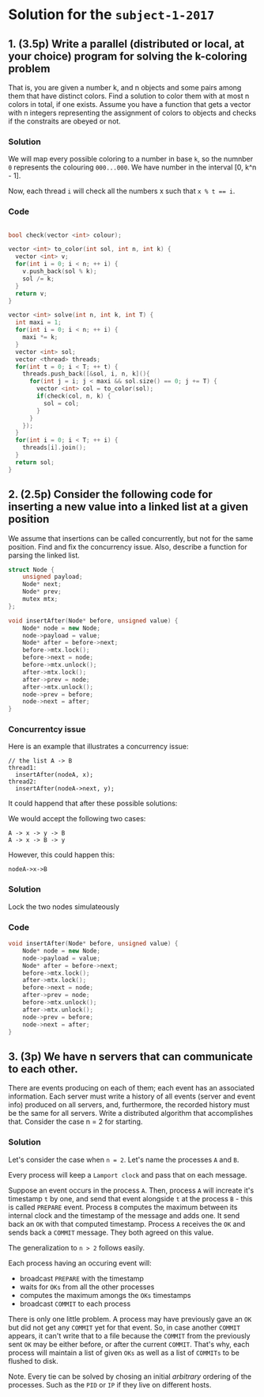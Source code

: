 # Solution for the `subject-1-2017`

## 1. (3.5p) Write a parallel (distributed or local, at your choice) program for solving the k-coloring problem

That is, you are given a number k, and n objects and some pairs among them that have
distinct colors. Find a solution to color them with at most n colors in total, if one exists.
Assume you have a function that gets a vector with n integers representing the assignment of colors
to objects and checks if the constraits are obeyed or not.

### Solution

We will map every possible coloring to a number in base `k`, so the numnber `0` represents the colouring
`000...000`. We have number in the interval [0, k^n - 1].

Now, each thread `i` will check all the numbers x such that `x % t == i`.

### Code

```cpp

bool check(vector <int> colour);

vector <int> to_color(int sol, int n, int k) {
  vector <int> v;
  for(int i = 0; i < n; ++ i) {
    v.push_back(sol % k);
    sol /= k;
  }
  return v;
}

vector <int> solve(int n, int k, int T) {
  int maxi = 1;
  for(int i = 0; i < n; ++ i) {
    maxi *= k;
  }
  vector <int> sol;
  vector <thread> threads;
  for(int t = 0; i < T; ++ t) {
    threads.push_back([&sol, i, n, k](){
      for(int j = i; j < maxi && sol.size() == 0; j += T) {
        vector <int> col = to_color(sol);
        if(check(col, n, k) {
          sol = col;
        }
      }
    });
  }
  for(int i = 0; i < T; ++ i) {
    threads[i].join();
  }
  return sol;
}
```

## 2. (2.5p) Consider the following code for inserting a new value into a linked list at a given position

We assume that insertions can be called concurrently, but not for the same position.
Find and fix the concurrency issue. Also, describe a function for parsing the linked list.

```cpp
struct Node {
    unsigned payload;
    Node* next;
    Node* prev;
    mutex mtx;
};

void insertAfter(Node* before, unsigned value) {
    Node* node = new Node;
    node->payload = value;
    Node* after = before->next;
    before->mtx.lock();
    before->next = node;
    before->mtx.unlock();
    after->mtx.lock();
    after->prev = node;
    after->mtx.unlock();
    node->prev = before;
    node->next = after;
}
```

### Concurrentcy issue
Here is an example that illustrates a concurrency issue:

```
// the list A -> B
thread1:
  insertAfter(nodeA, x);
thread2:
  insertAfter(nodeA->next, y);
```

It could happend that after these possible solutions:

We would accept the following two cases:
```
A -> x -> y -> B
A -> x -> B -> y
```

However, this could happen this:

`nodeA->x->B`


### Solution

Lock the two nodes simulateously

### Code
```cpp
void insertAfter(Node* before, unsigned value) {
    Node* node = new Node;
    node->payload = value;
    Node* after = before->next;
    before->mtx.lock();
    after->mtx.lock();
    before->next = node;
    after->prev = node;
    before->mtx.unlock();
    after->mtx.unlock();
    node->prev = before;
    node->next = after;
}
```

## 3. (3p) We have n servers that can communicate to each other.

There are events producing on each of them; each event has an associated information. Each server must write a history of all events
(server and event info) produced on all servers, and, furthermore, the recorded history must be the
same for all servers. Write a distributed algorithm that accomplishes that. Consider the case n = 2
for starting.


### Solution
Let's consider the case when `n = 2`. Let's name the processes `A` and `B`.


Every process will keep a `Lamport clock` and pass that on each message.

Suppose an event occurs in the process `A`. Then, process `A` will increate it's timestamp `t` by one,
and send that event alongside `t` at the process `B` - this is called `PREPARE` event. Process `B` computes the maximum between
its internal clock and the timestamp of the message and adds one. It send back an `OK` with that
computed timestamp. Process `A` receives the `OK` and sends back a `COMMIT` message. They both
agreed on this value.

The generalization to `n > 2` follows easily.

Each process having an occuring event will:
* broadcast `PREPARE` with the timestamp
* waits for `OKs` from all the other processes
* computes the maximum amongs the `OKs` timestamps
* broadcast `COMMIT` to each process


There is only one little problem. A process may have previously gave an `OK` but did not get any `COMMIT`
yet for that event. So, in case another `COMMIT` appears, it can't write that to a file because the `COMMIT`
from the previously sent `OK` may be either before, or after the current `COMMIT`. That's why,
each process will maintain a list of given `OKs` as well as a list of `COMMITs` to be flushed to disk.

Note. Every tie can be solved by chosing an initial *arbitrary* ordering of the processes. Such as the `PID`
or `IP` if they live on different hosts.














